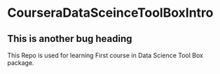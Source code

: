 # CourseraDataSceinceToolBoxIntro
## This is another bug heading
This Repo is used for learning First course in Data Science Tool Box package.
